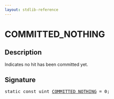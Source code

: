 ```yaml
---
layout: stdlib-reference
---
```


# COMMITTED_NOTHING

## Description

Indicates no hit has been committed yet.


## Signature
<pre>
<span class='code_keyword'>static</span> <span class='code_keyword'>const</span> <span class="code_keyword">uint</span> <a href="committed_nothing-012345678abcdefg.html" class="code_var">COMMITTED_NOTHING</a> = 0;
</pre>

